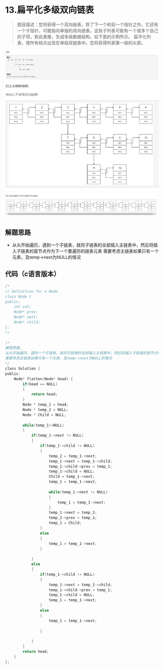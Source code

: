 # 13.扁平化多级双向链表

>题目描述：您将获得一个双向链表，除了下一个和前一个指针之外，它还有一个子指针，可能指向单独的双向链表。这些子列表可能有一个或多个自己的子项，依此类推，生成多级数据结构，如下面的示例所示。
扁平化列表，使所有结点出现在单级双链表中。您将获得列表第一级的头部。

![示例](images\链表_13.png)
![示例](images\链表_13_1.png)
![示例](images\链表_13_2.png)

## 解题思路
+ 从头开始遍历，遇到一个子链表，就将子链表的全部插入主链表中，然后将插入子链表的首节点作为下一个要遍历的链表元素
需要考虑主链表如果只有一个元素，及temp->next为NULL的情况
## 代码（c语言版本）

```c
/*
// Definition for a Node.
class Node {
public:
    int val;
    Node* prev;
    Node* next;
    Node* child;
};
*/

/*
解题思路，
从头开始遍历，遇到一个子链表，就将子链表的全部插入主链表中，然后将插入子链表的首节点作为下一个要遍历的链表元素
需要考虑主链表如果只有一个元素，及temp->next为NULL的情况
*/
class Solution {
public:
    Node* flatten(Node* head) {
        if(head == NULL)
        {
            return head;
        }
        Node * temp_1 = head;
        Node * temp_2 = NULL;
        Node * Child = NULL;

        while(temp_1!=NULL)
        {
            if(temp_1->next != NULL)
            {
                if(temp_1->child != NULL)
                {
                    temp_2 = temp_1->next;
                    temp_1->next = temp_1->child;
                    temp_1->child->prev = temp_1;
                    temp_1->child = NULL;
                    Child = temp_1->next;
                    temp_1 = temp_1->next;

                    while(temp_1->next != NULL)
                    {
                        temp_1 = temp_1->next;
                    }
                    temp_1->next = temp_2;
                    temp_2->prev = temp_1;
                    temp_1 = Child;
                }
                else
                {
                    temp_1 = temp_1->next;
                }
        
            }
            else
            {
                if(temp_1->child != NULL)
                {
                    temp_1->next = temp_1->child;
                    temp_1->child->prev = temp_1;
                    temp_1->child = NULL;
                    temp_1 = temp_1->next;
                }
                else
                {
                    temp_1 = temp_1->next;

                }
                
            }
        }
        return head;
    }
};
```
